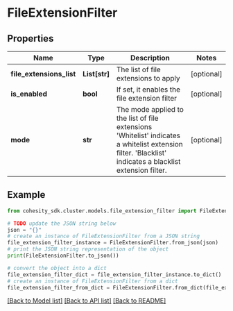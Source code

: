 # FileExtensionFilter


## Properties

Name | Type | Description | Notes
------------ | ------------- | ------------- | -------------
**file_extensions_list** | **List[str]** | The list of file extensions to apply | [optional] 
**is_enabled** | **bool** | If set, it enables the file extension filter | [optional] 
**mode** | **str** | The mode applied to the list of file extensions &#39;Whitelist&#39; indicates a whitelist extension filter. &#39;Blacklist&#39; indicates a blacklist extension filter. | [optional] 

## Example

```python
from cohesity_sdk.cluster.models.file_extension_filter import FileExtensionFilter

# TODO update the JSON string below
json = "{}"
# create an instance of FileExtensionFilter from a JSON string
file_extension_filter_instance = FileExtensionFilter.from_json(json)
# print the JSON string representation of the object
print(FileExtensionFilter.to_json())

# convert the object into a dict
file_extension_filter_dict = file_extension_filter_instance.to_dict()
# create an instance of FileExtensionFilter from a dict
file_extension_filter_from_dict = FileExtensionFilter.from_dict(file_extension_filter_dict)
```
[[Back to Model list]](../README.md#documentation-for-models) [[Back to API list]](../README.md#documentation-for-api-endpoints) [[Back to README]](../README.md)


